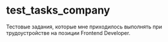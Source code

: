 # test_tasks_company
Тестовые задания, которые мне приходилось выполнять при трудоустройстве на позиции Frontend Developer.
